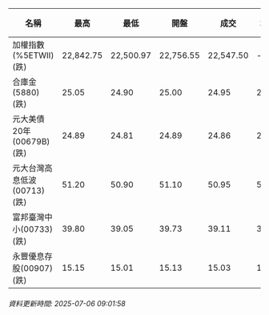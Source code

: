 | 名稱 | 最高 | 最低 | 開盤 | 成交 | 均價 | 成交金額(億) | 昨收 | 漲跌幅 | 漲跌 | 總量 | 昨量 | 振幅 |
| -------- | -------- | -------- | -------- |-------- | -------- | -------- |-------- |-------- |-------- | -------- | -------- |-------- |
|加權指數(%5ETWII) (跌)|22,842.75|22,500.97|22,756.55|22,547.50|-|3,225.77|22,712.97|0.73%|165.47|5,588,938|0|1.50%|
|合庫金(5880) (跌)|25.05|24.90|25.00|24.95|24.97|1.67|25.00|0.20%|0.05|6,674|5,586|0.60%|
|元大美債20年(00679B) (跌)|24.89|24.81|24.89|24.86|24.85|8.81|25.08|0.88%|0.22|35,441|30,094|0.32%|
|元大台灣高息低波(00713) (跌)|51.20|50.90|51.10|50.95|51.03|3.04|51.10|0.29%|0.15|5,964|6,512|0.59%|
|富邦臺灣中小(00733) (跌)|39.80|39.05|39.73|39.11|39.30|0.250|39.63|1.31%|0.52|637|1,223|1.89%|
|永豐優息存股(00907) (跌)|15.15|15.01|15.13|15.03|15.03|0.103|15.10|0.46%|0.07|683|1,496|0.93%|
###### 資料更新時間: 2025-07-06 09:01:58